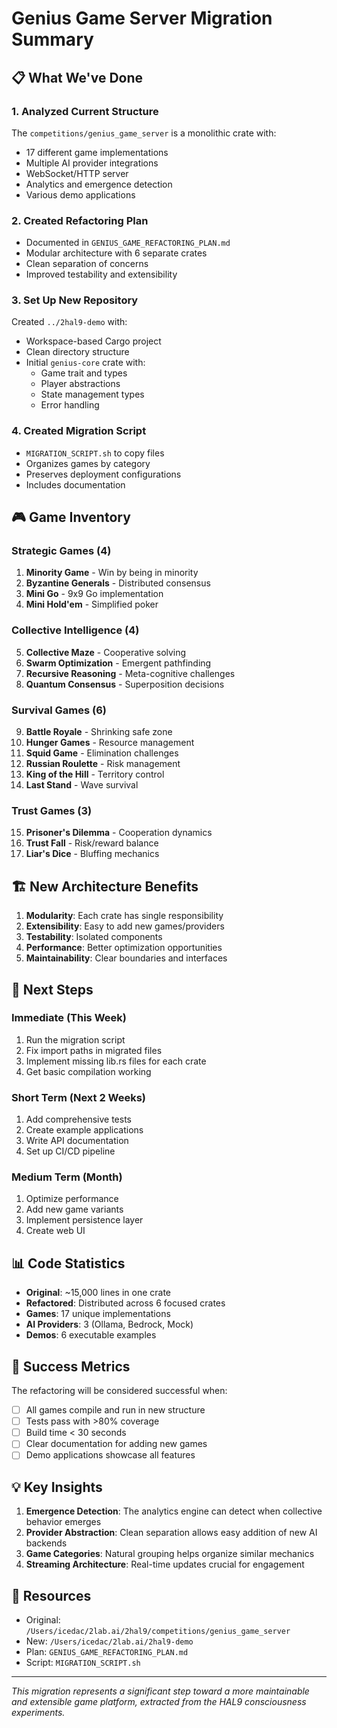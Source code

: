 # Genius Game Server Migration Summary

## 📋 What We've Done

### 1. **Analyzed Current Structure**
The `competitions/genius_game_server` is a monolithic crate with:
- 17 different game implementations
- Multiple AI provider integrations
- WebSocket/HTTP server
- Analytics and emergence detection
- Various demo applications

### 2. **Created Refactoring Plan**
- Documented in `GENIUS_GAME_REFACTORING_PLAN.md`
- Modular architecture with 6 separate crates
- Clean separation of concerns
- Improved testability and extensibility

### 3. **Set Up New Repository**
Created `../2hal9-demo` with:
- Workspace-based Cargo project
- Clean directory structure
- Initial `genius-core` crate with:
  - Game trait and types
  - Player abstractions
  - State management types
  - Error handling

### 4. **Created Migration Script**
- `MIGRATION_SCRIPT.sh` to copy files
- Organizes games by category
- Preserves deployment configurations
- Includes documentation

## 🎮 Game Inventory

### Strategic Games (4)
1. **Minority Game** - Win by being in minority
2. **Byzantine Generals** - Distributed consensus
3. **Mini Go** - 9x9 Go implementation
4. **Mini Hold'em** - Simplified poker

### Collective Intelligence (4)
5. **Collective Maze** - Cooperative solving
6. **Swarm Optimization** - Emergent pathfinding
7. **Recursive Reasoning** - Meta-cognitive challenges
8. **Quantum Consensus** - Superposition decisions

### Survival Games (6)
9. **Battle Royale** - Shrinking safe zone
10. **Hunger Games** - Resource management
11. **Squid Game** - Elimination challenges
12. **Russian Roulette** - Risk management
13. **King of the Hill** - Territory control
14. **Last Stand** - Wave survival

### Trust Games (3)
15. **Prisoner's Dilemma** - Cooperation dynamics
16. **Trust Fall** - Risk/reward balance
17. **Liar's Dice** - Bluffing mechanics

## 🏗️ New Architecture Benefits

1. **Modularity**: Each crate has single responsibility
2. **Extensibility**: Easy to add new games/providers
3. **Testability**: Isolated components
4. **Performance**: Better optimization opportunities
5. **Maintainability**: Clear boundaries and interfaces

## 🚀 Next Steps

### Immediate (This Week)
1. Run the migration script
2. Fix import paths in migrated files
3. Implement missing lib.rs files for each crate
4. Get basic compilation working

### Short Term (Next 2 Weeks)
1. Add comprehensive tests
2. Create example applications
3. Write API documentation
4. Set up CI/CD pipeline

### Medium Term (Month)
1. Optimize performance
2. Add new game variants
3. Implement persistence layer
4. Create web UI

## 📊 Code Statistics

- **Original**: ~15,000 lines in one crate
- **Refactored**: Distributed across 6 focused crates
- **Games**: 17 unique implementations
- **AI Providers**: 3 (Ollama, Bedrock, Mock)
- **Demos**: 6 executable examples

## 🎯 Success Metrics

The refactoring will be considered successful when:
- [ ] All games compile and run in new structure
- [ ] Tests pass with >80% coverage
- [ ] Build time < 30 seconds
- [ ] Clear documentation for adding new games
- [ ] Demo applications showcase all features

## 💡 Key Insights

1. **Emergence Detection**: The analytics engine can detect when collective behavior emerges
2. **Provider Abstraction**: Clean separation allows easy addition of new AI backends
3. **Game Categories**: Natural grouping helps organize similar mechanics
4. **Streaming Architecture**: Real-time updates crucial for engagement

## 🔗 Resources

- Original: `/Users/icedac/2lab.ai/2hal9/competitions/genius_game_server`
- New: `/Users/icedac/2lab.ai/2hal9-demo`
- Plan: `GENIUS_GAME_REFACTORING_PLAN.md`
- Script: `MIGRATION_SCRIPT.sh`

---

*This migration represents a significant step toward a more maintainable and extensible game platform, extracted from the HAL9 consciousness experiments.*